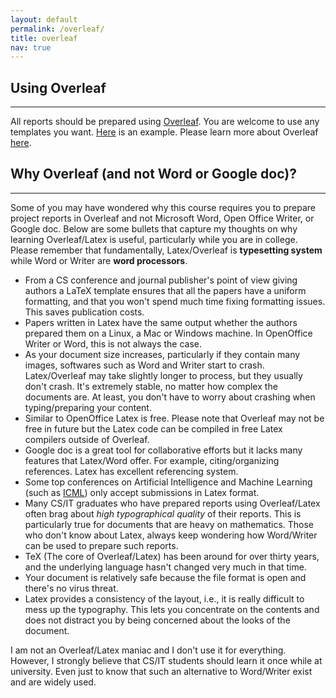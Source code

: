 ```yaml
---
layout: default
permalink: /overleaf/
title: overleaf
nav: true
---
```


## Using Overleaf
<hr style="border-width:4px;">

All reports should be prepared using <a href="https://www.overleaf.com/">Overleaf</a>. You are welcome to use any templates you want. [Here](https://www.overleaf.com/read/vgckqpfdyrwp) is an example. Please learn more about Overleaf [here](https://www.overleaf.com/learn/latex/LaTeX_video_tutorial_for_beginners_(video_1)). 

## Why Overleaf (and not Word or Google doc)?
<hr style="border-width:4px;">

Some of you may have wondered why this course requires you to prepare project reports in Overleaf and not Microsoft Word, Open Office Writer, or Google doc. Below are some bullets that capture my thoughts on why learning Overleaf/Latex is useful, particularly while you are in college. Please remember that fundamentally, Latex/Overleaf is **typesetting system** while Word or Writer are **word processors**.

- From a CS conference and journal publisher's point of view giving authors a LaTeX template ensures that all the papers have a uniform formatting, and that you won't spend much time fixing formatting issues. This saves publication costs.
- Papers written in Latex have the same output whether the authors prepared them on a Linux, a Mac or Windows machine. In OpenOffice Writer or Word, this is not always the case.
- As your document size increases, particularly if they contain many images, softwares such as Word and Writer start to crash. Latex/Overleaf may take slightly longer to process, but they usually don't crash. It's extremely stable, no matter how complex the documents are. At least, you don't have to worry about crashing when typing/preparing your content.
- Similar to OpenOffice Latex is free. Please note that Overleaf may not be free in future but the Latex code can be compiled in free Latex compilers outside of Overleaf.
- Google doc is a great tool for collaborative efforts but it lacks many features that Latex/Word offer. For example, citing/organizing references. Latex has excellent referencing system.
- Some top conferences on Artificial Intelligence and Machine Learning (such as [ICML](https://icml.cc/)) only accept submissions in Latex format.
- Many CS/IT graduates who have prepared reports using Overleaf/Latex often brag about *high typographical quality* of their reports. This is particularly true for documents that are heavy on mathematics. Those who don't know about Latex, always keep wondering how Word/Writer can be used to prepare such reports.
- TeX (The core of Overleaf/Latex) has been around for over thirty years, and the underlying language hasn't changed very much in that time. 
- Your document is relatively safe because the file format is open and there's no virus threat.
- Latex provides a consistency of the layout, i.e., it is really difficult to mess up the typography. This lets you concentrate on the contents and does not distract you by being concerned about the looks of the document.

I am not an Overleaf/Latex maniac and I don't use it for everything. However, I strongly believe that CS/IT students should learn it once while at university. Even just to know that such an alternative to Word/Writer exist and are widely used.
